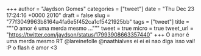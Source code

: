 
+++
author = "Jaydson Gomes"
categories = ["tweet"]
date = "Thu Dec 23 17:24:16 +0000 2010"
draft = false
slug = "77f3049963b8164a4fa6e5f452ca1cf5421925bb"
tags = ["tweet"]
title = """O amor é uma merda mesmo ..."""
tweet = true
micro = true
tweet_url = "https://twitter.com/jaydson/status/17993908663357440"
+++
O amor é uma merda mesmo RT @lareinefolle @naathialves ei ei ei nao diga isso vai! :P o flash é amor &lt;3
